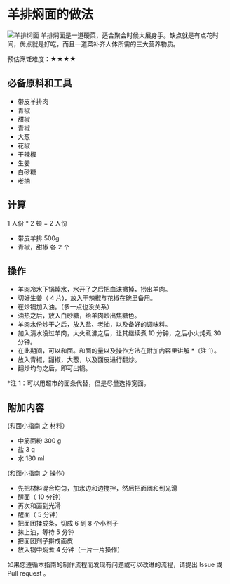 # 羊排焖面的做法

![羊排焖面](IMG-20240913214336248.jpg)
羊排焖面是一道硬菜，适合聚会时候大展身手。缺点就是有点花时间，优点就是好吃，而且一道菜补齐人体所需的三大营养物质。

预估烹饪难度：★★★★

## 必备原料和工具

- 带皮羊排肉
- 青椒
- 甜椒
- 青椒
- 大葱
- 花椒
- 干辣椒
- 生姜
- 白砂糖
- 老抽

## 计算

1 人份 * 2 顿 = 2 人份

- 带皮羊排 500g
- 青椒，甜椒 各 2 个

## 操作

- 羊肉冷水下锅焯水，水开了之后把血沫撇掉，捞出羊肉。
- 切好生姜（ 4 片)，放入干辣椒与花椒在碗里备用。
- 在炒锅加入油。（多一点也没关系）
- 油热之后，放入白砂糖，给羊肉炒出焦糖色。
- 羊肉水份炒干之后，放入盐、老抽，以及备好的调味料。
- 加入清水没过羊肉，大火煮沸之后，让其继续煮 10 分钟，之后小火炖煮 30 分钟。
- 在此期间，可以和面。和面的量以及操作方法在附加内容里讲解 *（注 1）。
- 放入青椒，甜椒，大葱，以及面皮进行翻炒。
- 翻炒均匀之后，即可出锅。

*注 1：可以用超市的面条代替，但是尽量选择宽面。

## 附加内容

(和面小指南 之 材料）

- 中筋面粉 300 g
- 盐 3 g
- 水 180 ml

(和面小指南 之 操作）

- 先把材料混合均匀，加水边和边搅拌，然后把面团和到光滑
- 醒面（ 10 分钟）
- 再次和面到光滑
- 醒面（ 5 分钟）
- 把面团揉成条，切成 6 到 8 个小剂子
- 抹上油，等待 5 分钟
- 把面团剂子擀成面皮
- 放入锅中焖煮 4 分钟（一片一片操作）

如果您遵循本指南的制作流程而发现有问题或可以改进的流程，请提出 Issue 或 Pull request 。
